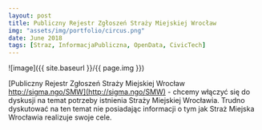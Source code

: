 ```yaml
---
layout: post
title: Publiczny Rejestr Zgłoszeń Straży Miejskiej Wrocław
img: "assets/img/portfolio/circus.png"
date: June 2018
tags: [Straz, InformacjaPubliczna, OpenData, CivicTech]
---
```


![image]({{ site.baseurl }}/{{ page.img }})

[Publiczny Rejestr Zgłoszeń Straży Miejskiej Wrocław http://sigma.ngo/SMW](http://sigma.ngo/SMW) - chcemy włączyć się do dyskusji na temat potrzeby istnienia Straży Miejskiej Wrocławia. Trudno dyskutować na ten temat nie posiadając informacji o tym jak Straż Miejska Wrocławia realizuje swoje cele.


